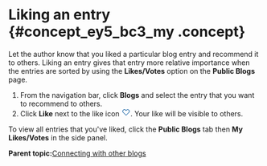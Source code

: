 # Liking an entry {#concept_ey5_bc3_my .concept}

Let the author know that you liked a particular blog entry and recommend it to others. Liking an entry gives that entry more relative importance when the entries are sorted by using the **Likes/Votes** option on the **Public Blogs** page.

1.  From the navigation bar, click **Blogs** and select the entry that you want to recommend to others.
2.  Click **Like** next to the like icon ![Like icon](../communities/images/like.png). Your like will be visible to others.

To view all entries that you've liked, click the **Public Blogs** tab then **My Likes/Votes** in the side panel.

**Parent topic:**[Connecting with other blogs](../blogs/c_blog_connecting_others.md)

